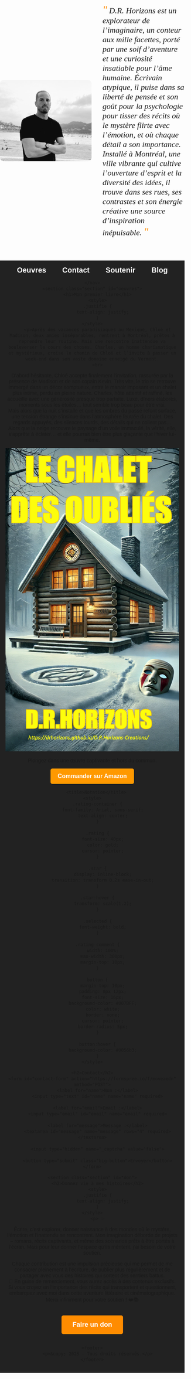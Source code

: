 
<html lang="fr">
<head>
    <meta charset="UTF-8">
    <meta name="viewport" content="width=device-width, initial-scale=1.0">
    <title>D.R. Horizons - Auteur</title>
    <meta name="description" content="Découvrez l'univers captivant de D.R. Horizons, écrivain de thrillers psychologiques et de récits mystérieux. Soutenez son œuvre littéraire.">
    <meta name="keywords" content="Thriller psychologique, Roman Thriller, Thriller au Vermont, Chalet des oubliés, Roman Chalet, Roman séquestration, Suspense intense, Roman à suspense, Mystère psychologique, Thème de la domination">
    <link rel="stylesheet" href="styles.css">
    <style>
        .justifie {
            text-align: justify;
        }
        body { font-family: Arial, sans-serif; margin: 0; padding: 0; text-align: center; }
        nav { background: #222; padding: 15px; }
        nav a { color: white; text-decoration: none; font-size: 20px; margin: 0 20px; font-weight: bold; transition: color 0.3s ease; }
        nav a:hover { color: #ff8c00; }
        .big-button { display: inline-block; background-color: #ff8c00; color: white; padding: 15px 30px; font-size: 18px; text-decoration: none; font-weight: bold; border-radius: 5px; margin: 15px 0; transition: background 0.3s; }
        .big-button:hover { background-color: #e07b00; }
        .bio-container { display: flex; align-items: center; justify-content: center; margin: 40px auto; max-width: 900px; text-align: left; }
        .photo { width: 250px; border-radius: 10px; margin-right: 30px; }
        .bio-text { font-family: 'Dancing Script', cursive; font-size: 22px; font-style: italic; max-width: 500px; }
        .bio-text::before { content: '"'; font-size: 30px; color: #ff8c00; }
        .bio-text::after { content: '"'; font-size: 30px; color: #ff8c00; }
    </style>
    <link href="https://fonts.googleapis.com/css2?family=Dancing+Script:wght@400;700&display=swap" rel="stylesheet">
</head>
<body>
    <div class="bio-container">
        <img src="photo.jpeg" alt="Portrait de l'écrivain D.R. Horizons" class="photo">
        <p class="bio-text">
            D.R. Horizons est un explorateur de l’imaginaire, un conteur aux mille facettes, porté par une soif d’aventure et une curiosité insatiable pour l’âme humaine. Écrivain atypique, il puise dans sa liberté de pensée et son goût pour la psychologie pour tisser des récits où le mystère flirte avec l’émotion, et où chaque détail a son importance. 
            <br>
            Installé à Montréal, une ville vibrante qui cultive l’ouverture d’esprit et la diversité des idées, il trouve dans ses rues, ses contrastes et son énergie créative une source d’inspiration inépuisable. 
        </p>
    </div>
    <nav>
        <a href="#oeuvres">Oeuvres</a>
        <a href="#contact">Contact</a>
        <a href="#don">Soutenir</a>
        <a href="blog.html">Blog</a>

    </nav>
    <section class="section" id="oeuvres">
        <h1>Mon premier livre</h1>
        <style>
        .justifie {
            text-align: justify;
        }
    </style>
        <p>Après des vacances paradisiaques au Mexique, Chloé et Madison, deux amies inséparables, rentrent à Montréal, prêtes à reprendre leur routine. Mais une rencontre inattendue va bouleverser le cours des choses. Charles, un homme charismatique et mystérieux, croise le chemin de Chloé et l’invite à passer un week-end dans son vaste domaine enneigé du Vermont.
        <br>

D’abord hésitante, Chloé accepte finalement l’invitation, rassurée par la présence de Madison et de son copain Kevin. Très vite, le trio se retrouve immergé dans un décor somptueux, entre le manoir imposant et un chalet plus intime, perdu en pleine nature. Charles, hôte attentif et raffiné, les accueille avec une générosité presque trop parfaite. Luxe, dîners élaborés, moments sous les étoiles… tout semble trop beau pour être vrai.
<br>
Mais alors que la nuit s’installe et que les ombres du passé refont surface, une tension étrange s’insinue dans l’atmosphère feutrée du chalet. Des regards appuyés, des silences lourds, des détails qui ne collent pas… 
<br>
Alors que la neige recouvre le paysage d’un voile immaculé, la vérité, elle, s’apprête à éclater… et elle pourrait bien être plus glaçante que l’hiver lui-même.
</p>
        <img src="Cover.png" alt="Couverture du livre de D.R. Horizons" class="book-cover">
        <p>Plongez dans une œuvre captivante et hors du commun.</p>
        <a href="https://www.amazon.fr/dp/votre-lien-ici" class="buy-button">Commander sur Amazon</a>

<style>
.buy-button {
    display: inline-block;
    background-color: #FF9900; /* Couleur Amazon */
    color: white;
    font-size: 16px;
    font-weight: bold;
    padding: 12px 20px;
    text-decoration: none;
    border-radius: 5px;
    transition: background-color 0.3s ease;
}

.buy-button:hover {
    background-color: #E68A00; /* Couleur plus foncée au survol */
}
</style>



       <title>Notation</title>
    <style>
        .rating-container {
            font-family: Arial, sans-serif;
            text-align: center;
        }

        .rating {
            font-size: 40px;
            color: gold;
            cursor: pointer;
        }

        .star {
            display: inline-block;
            transition: transform 0.2s ease-in-out;
        }

        .star:hover {
            transform: scale(1.2);
        }

        .selected {
            font-weight: bold;
        }

        .rating-comment {
            width: 100%;
            max-width: 300px;
            margin-top: 10px;
        }

        button {
            margin-top: 10px;
            padding: 8px 12px;
            font-size: 16px;
            background-color: #007BFF;
            color: white;
            border: none;
            cursor: pointer;
            border-radius: 5px;
        }

        button:hover {
            background-color: #0056b3;
        }
    </style>

<html lang="fr">
<head>
    <meta charset="UTF-8">
    <meta name="viewport" content="width=device-width, initial-scale=1.0">
    <title>Notation</title>
    <style>
        .rating-container {
            font-family: Arial, sans-serif;
            text-align: center;
        }

        .rating {
            font-size: 40px;
            color: gold;
            cursor: pointer;
        }

        .star {
            display: inline-block;
            transition: transform 0.2s ease-in-out;
        }

        .star:hover {
            transform: scale(1.2);
        }

        .selected {
            font-weight: bold;
        }

        .rating-comment {
            width: 100%;
            max-width: 300px;
            margin-top: 10px;
        }

        button {
            margin-top: 10px;
            padding: 8px 12px;
            font-size: 16px;
            background-color: #007BFF;
            color: white;
            border: none;
            cursor: pointer;
            border-radius: 5px;
        }

        button:hover {
            background-color: #0056b3;
        }
    </style>
</head>
<body>

<div class="rating-container">
    <div class="rating" id="rating-stars">
        <span class="star" data-value="1">☆</span>
        <span class="star" data-value="2">☆</span>
        <span class="star" data-value="3">☆</span>
        <span class="star" data-value="4">☆</span>
        <span class="star" data-value="5">☆</span>
    </div>
    <p>Moyenne des évaluations : <span id="average-rating">0</span>/5</p>
    <textarea id="rating-comment" class="rating-comment" rows="2" placeholder="Laissez un court commentaire..."></textarea>
    <button onclick="submitRating()">Envoyer</button>
</div>

<h3>Meilleurs commentaires :</h3>
<div id="top-comments"></div>

<script>
    let ratings = JSON.parse(localStorage.getItem("ratings")) || [];
    let bestComments = JSON.parse(localStorage.getItem("bestComments")) || [];

    function submitRating() {
        let selectedStars = document.querySelectorAll('.star.selected').length;
        let comment = document.getElementById('rating-comment').value.trim();

        if (selectedStars === 0) {
            alert("Veuillez sélectionner une note.");
            return;
        }

        if (!comment) {
            alert("Veuillez écrire un commentaire.");
            return;
        }

        ratings.push(selectedStars);
        localStorage.setItem("ratings", JSON.stringify(ratings));
        updateAverageRating();

        if (selectedStars >= 4) {
            bestComments.push(comment);
            if (bestComments.length > 3) bestComments = bestComments.slice(-3);
            localStorage.setItem("bestComments", JSON.stringify(bestComments));
            updateTopComments();
        }

        document.getElementById('rating-comment').value = "";
    }

    function updateAverageRating() {
        let sum = ratings.reduce((a, b) => a + b, 0);
        let average = ratings.length ? (sum / ratings.length).toFixed(1) : 0;
        document.getElementById("average-rating").textContent = average;
    }

    function updateTopComments() {
        let commentsDiv = document.getElementById("top-comments");
        commentsDiv.innerHTML = bestComments.map(c => `<p class="italic">“${c}”</p>`).join("");
    }

    document.querySelectorAll('.star').forEach(star => {
        star.addEventListener('click', function() {
            let value = this.getAttribute('data-value');
            document.querySelectorAll('.star').forEach(s => {
                s.textContent = s.getAttribute('data-value') <= value ? '★' : '☆';
                s.classList.toggle('selected', s.getAttribute('data-value') <= value);
            });
        });
    });

    updateAverageRating();
    updateTopComments();
</script>

</body>
</html>
<section class="section" id="Blog">
    <h2>Derniers articles du Blog</h2>
    <div class="blog-container">
        <article class="blog-card">
            <img src="imageart1.jpg" alt="Thriller psychologique illustration">
            <h3>Pourquoi les thrillers psychologiques nous fascinent ?</h3>
            <p>Les thrillers psychologiques jouent avec notre esprit et nos émotions. Mais pourquoi sommes-nous tant attirés par ces récits haletants ?</p>
            <a href="blog.html" target="_blank">Lire la suite</a>
        </article>

        <article class="blog-card">
            <img src="imageart2.jpg" alt="Roman de séquestration">
            <h3>Le roman de séquestration : un genre captivant</h3>
            <p>Des histoires sombres et claustrophobes qui nous plongent dans l'esprit des captifs et de leurs bourreaux... Analyse du genre.</p>
            <a href="blog.html" target="_blank">Lire la suite</a>
        </article>

    </div>
</section>

<style>
.section {
    padding: 50px;
    text-align: center;
    background-color: #f9f9f9;
}

.blog-container {
    display: flex;
    flex-wrap: wrap;
    justify-content: center;
    gap: 20px;
}

.blog-card {
    width: 300px;
    background: white;
    border-radius: 8px;
    overflow: hidden;
    box-shadow: 0 4px 8px rgba(0, 0, 0, 0.2);
    text-align: left;
}

.blog-card img {
    width: 100%;
    height: auto;
}

.blog-card h3 {
    padding: 10px;
    font-size: 18px;
}

.blog-card p {
    padding: 0 10px;
    font-size: 14px;
    color: #666;
}

.blog-card a {
    display: block;
    text-align: center;
    padding: 10px;
    color: white;
    background: #FF9900;
    text-decoration: none;
    font-weight: bold;
    border-radius: 0 0 8px 8px;
    transition: background 0.3s ease;
}

.blog-card a:hover {
    background: #E68A00;
}
</style>

    <h2>Contact</h2>
    <form id="contact-form" action="https://formspree.io/f/moveaedn" method="POST">
        <label for="name">Nom :</label>
        <input type="text" id="name" name="name" required>

        <label for="email">Email :</label>
        <input type="email" id="email" name="email" required>

        <label for="message">Message :</label>
        <textarea id="message" name="message" rows="4" required></textarea>

        <input type="hidden" name="_captcha" value="false">

        <button type="submit" class="big-button">Envoyer</button>
    </form>
</section>
    
    <section class="section" id="don">
        <h2>Donnez vie à mes histoires</h2>
        <style>
        .justifie {
            text-align: justify;
        }
    </style>
        <p> ✨
Écrire, c’est explorer, donner naissance à des mondes où le mystère, l’émotion et l’inattendu se rencontrent. Mon imagination déborde de projets – romans, récits captivants, et même des scénarios prêts à être portés à l’écran. Mais pour leur donner l’espace qu’ils méritent, j’ai besoin de votre soutien.
<br>

Chaque contribution est une impulsion précieuse qui me permet de me consacrer pleinement à l’écriture, de publier plus régulièrement et de partager avec vous des histoires qui sortent des sentiers battus.
<br>
🎁 En guise de remerciement, vous aurez accès à des contenus exclusifs. 
<br>
Si vous croyez en l’importance des récits qui transportent et questionnent, embarquez avec moi dans cette aventure littéraire et cinématographique.
<br>
Merci infiniment pour votre soutien ! ❤️📚
</p>
        <a href="https://paypal.me/DRHorizons?country.x=CA&locale.x=fr_CA" class="big-button">Faire un don</a>
  <section id="english">

    <footer>
        <p>&copy; 2025 - Tous droits réservés.</p>
    </footer>


